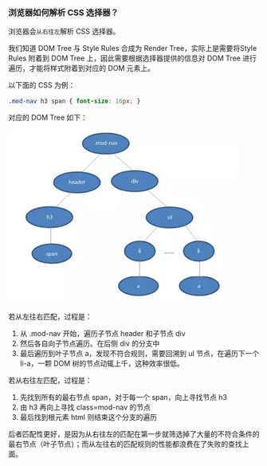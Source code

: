 ### 浏览器如何解析 CSS 选择器？

浏览器会`从右往左`解析 CSS 选择器。

我们知道 DOM Tree 与 Style Rules 合成为 Render Tree，实际上是需要将Style Rules 附着到 DOM Tree 上，因此需要根据选择器提供的信息对 DOM Tree 进行遍历，才能将样式附着到对应的 DOM 元素上。

以下面的 CSS 为例：

```css
.mod-nav h3 span { font-size: 16px; }
```

对应的 DOM Tree 如下：

![](./images/16d610120777823d.jpg)

若从左往右匹配，过程是：

1. 从 .mod-nav 开始，遍历子节点 header 和子节点 div
2. 然后各自向子节点遍历。在后侧 div 的分支中
3. 最后遍历到叶子节点 a，发现不符合规则，需要回溯到 ul 节点，在遍历下一个 li-a，一颗 DOM 树的节点动辄上千，这种效率很低。

若从右往左匹配，过程是：

1. 先找到所有的最右节点 span，对于每一个 span，向上寻找节点 h3
2. 由 h3 再向上寻找 class=mod-nav 的节点
3. 最后找到根元素 html 则结束这个分支的遍历

后者匹配性更好，是因为从右往左的匹配在第一步就筛选掉了大量的不符合条件的最右节点（叶子节点）；而从左往右的匹配规则的性能都浪费在了失败的查找上面。